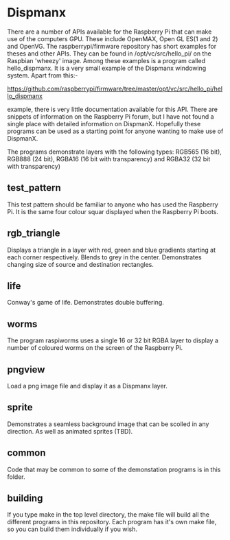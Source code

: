 Dispmanx
========

There are a number of APIs available for the Raspberry Pi that can make use
of the computers GPU. These include OpenMAX, Open GL ES(1 and 2) and OpenVG.
The raspberrypi/firmware repository has short examples for theses and other
APIs. They can be found in /opt/vc/src/hello_pi/ on the Raspbian 'wheezy'
image. Among these examples is a program called hello_dispmanx. It is a
very small example of the Dispmanx windowing system. Apart from this:-

https://github.com/raspberrypi/firmware/tree/master/opt/vc/src/hello_pi/hello_dispmanx

example, there is very little documentation available for this API. There
are snippets of information on the Raspberry Pi forum, but I have not found
a single place with detailed information on DispmanX.  Hopefully these
programs can be used as a starting point for anyone wanting to make use of
DispmanX.

The programs demonstrate layers with the following types: RGB565 (16 bit),
RGB888 (24 bit), RGBA16 (16 bit with transparency) and RGBA32
(32 bit with transparency)

test_pattern
------------

This test pattern should be familiar to anyone who has used the Raspberry
Pi. It is the same four colour squar displayed when the Raspberry Pi boots.

rgb_triangle
------------

Displays a triangle in a layer with red, green and blue gradients starting
at each corner respectively. Blends to grey in the center. Demonstrates
changing size of source and destination rectangles.

life
----

Conway's game of life. Demonstrates double buffering.

worms
-----

The program raspiworms uses a single 16 or 32 bit RGBA layer to display a
number of coloured worms on the screen of the Raspberry Pi.

pngview
-------

Load a png image file and display it as a Dispmanx layer.

sprite
------

Demonstrates a seamless background image that can be scolled in any
direction. As well as animated sprites (TBD).

common
------

Code that may be common to some of the demonstation programs is in this
folder.

building
--------

If you type make in the top level directory, the make file will build all
the different programs in this repository. Each program has it's own make
file, so you can build them individually if you wish.




